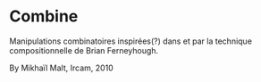 # Combine

Manipulations combinatoires inspirées(?) dans et par la technique compositionnelle de Brian Ferneyhough.

By Mikhaïl Malt, Ircam, 2010
